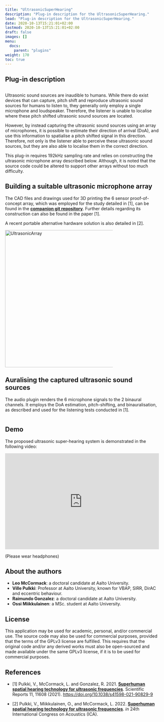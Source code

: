 ```yaml
---
title: "UltrasonicSuperHearing"
description: "Plug-in description for the UltrasonicSuperHearing."
lead: "Plug-in description for the UltrasonicSuperHearing."
date: 2020-10-13T15:21:01+02:00
lastmod: 2020-10-13T15:21:01+02:00
draft: false
images: []
menu:
  docs:
    parent: "plugins"
weight: 170
toc: true
---
```


## Plug-in description

<img src="UltrasonicSuperHearing_PluginGUI.png" alt="" style="max-width: 65%"/></br>

Ultrasonic sound sources are inaudible to humans. While there do exist devices that can capture, pitch shift and reproduce ultrasonic sound sources for humans to listen to, they generally only employ a single microphone and loudspeaker. Therefore, the listener is unable to localise where these pitch shifted ultrasonic sound sources are located.

However, by instead capturing the ultrasonic sound sources using an array of microphones, it is possible to estimate their direction of arrival (DoA), and use this information to spatialise a pitch shifted signal in this direction. Therefore, not only is the listener able to perceive these ultrasonic sound sources, but they are also able to localise them in the correct direction.

This plug-in requires 192kHz sampling rate and relies on constructing the ultrasonic microphone array described below. Although, it is noted that the source code could be altered to support other arrays without too much difficulty. 

## Building a suitable ultrasonic microphone array

The CAD files and drawings used for 3D printing the 6 sensor proof-of-concept array, which was employed for the study detailed in [1], can be found in the [**companion git repository**](https://github.com/leomccormack/Super-Hearing). Further details regarding its construction can also be found in the paper [1].

A recent portable alternative hardware solution is also detailed in [2].

<img src="UltrasonicArray.png" alt="UltrasonicArray" width="450" style="max-width: 70%"/></br>

## Auralising the captured ultrasonic sound sources

The audio plugin renders the 6 microphone signals to the 2 binaural channels. It employs the DoA estimation, pitch-shifting, and binauralisation, as described and used for the listening tests conducted in [1].
 
<img src="UltrasonicArray_ProcessingDiagram.png" alt="" style="max-width: 85%"/></br>


## Demo

The proposed ultrasonic super-hearing system is demonstrated in the following video:

<iframe width="560" height="315" style="max-width: 100%" src="https://www.youtube.com/embed/HMkZs7a1nQc" title="YouTube video player" frameborder="0" allow="accelerometer; autoplay; clipboard-write; encrypted-media; gyroscope; picture-in-picture" allowfullscreen></iframe>

(Please wear headphones)

## About the authors
    
* **Leo McCormack**: a doctoral candidate at Aalto University.
* **Ville Pulkki**: Professor at Aalto University, known for VBAP, SIRR, DirAC and eccentric behaviour.
* **Raimundo Gonzalez**: a doctoral candidate at Aalto University.
* **Ossi Miikkulainen**: a MSc. student at Aalto University.

## License

This application may be used for academic, personal, and/or commercial use. The source code may also be used for commercial purposes, provided that the terms of the GPLv3 license are fulfilled. This requires that the original code and/or any derived works must also be open-sourced and made available under the same GPLv3 license, if it is to be used for commercial purposes.

## References

* [1] Pulkki, V., McCormack, L. and Gonzalez, R. 2021. [**Superhuman spatial hearing technology for ultrasonic frequencies**](https://www.nature.com/articles/s41598-021-90829-9). Scientific Reports 11, 11608 (2021). https://doi.org/10.1038/s41598-021-90829-9

* [2] Pulkki, V., Miikkulainen, O., and McCormack, L. 2022. <a href="../../help/related-publications/pulkki2022portable.pdf"><b>Superhuman spatial hearing technology for ultrasonic frequencies</b></a>. <i>in</i> 24th International Congress on Acoustics (ICA).